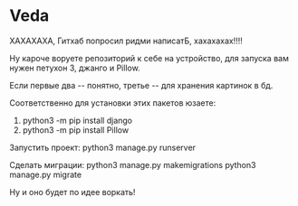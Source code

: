 # Veda

ХАХАХАХА, Гитхаб попросил ридми написатБ, хахахахах!!!! 


Ну кароче воруете репозиторий к себе на устройство, для запуска вам нужен петухон 3, джанго и Pillow.

Если первые два -- понятно, третье -- для хранения картинок в бд.

Соответственно для установки этих пакетов юзаете:
1) python3 -m pip install django
2) python3 -m pip install Pillow

Запустить проект:
python3 manage.py runserver

Сделать миграции:
python3 manage.py makemigrations
python3 manage.py migrate

Ну и оно будет по идее воркать!
